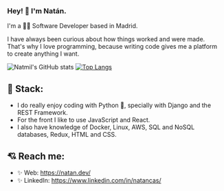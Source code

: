 ### Hey! 👋 I'm Natán.

I'm a 👨‍💻 Software Developer based in Madrid.

I have always been curious about how things worked and were made. That's why I love programming, because writing code gives me a platform to create anything I want.

![Natmil's GitHub stats](https://github-readme-stats.vercel.app/api?username=natmil&theme=highcontrast&show_icons=true) [![Top Langs](https://github-readme-stats.vercel.app/api/top-langs/?username=natmil&layout=compact&theme=highcontrast)](https://github.com/natmil/github-readme-stats)

## 💾 Stack: 

* I do really enjoy coding with Python 🐍, specially with Django and the REST Framework.
* For the front I like to use JavaScript and React.
* I also have knowledge of Docker, Linux, AWS, SQL and NoSQL databases, Redux, HTML and CSS.


## 💘 Reach me: 

* ✨ Web: https://natan.dev/
* ✨ LinkedIn: https://www.linkedin.com/in/natancas/
